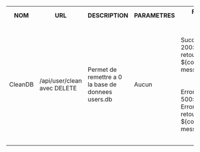 <table>
    <tr>
        <th>NOM</th>
        <th>URL</th>
        <th>DESCRIPTION</th>
        <th>PARAMETRES</th>
        <th>FORMAT SORTIE</th>
        <th>EXEMPLE SORTIE</th>
        <th>ERREURS POSSIBLES</th>
        <th>AVANCEMENT</th>
        <th>CLASSES / FICHIERS .js</th>
        <th>INFOS SUPPLEMENTAIRES</th>
    </tr>
    <tr>        
        <td>CleanDB</td>
        <td>/api/user/clean avec DELETE</td>
        <td>Permet de remettre a 0 la base de donnees users.db</td>
        <td>Aucun</td>
        <td>
            Succes: HTTP 200: Ok<br>
            retour: ${corresponding message}<br>
            <br><br>
            Error: HTTP 500: Internal Error<br>
            retour: ${corresponding message}<br>
        </td>
        <td>
            Succes: HTTP 200: Ok<br>
            retour: `${nbRemoved} users deleted successfully from the database`
            <br><br>
            Error: HTTP 500: Internal Error<br>
            retour: `Internal error`<br>
        </td>
        <td>
            Erreur interne -> 500<br>
        </td>
        <td>Fini</td>
        <td>
            Fichiers utilises par le service:<br>
            apiUser.js (in src/api/)<br>
            users.js (in src/entities/)<br>
            <br>
            Fichiers test:<br>
            cleanDB.js (in scripts/)<br>
            <br>
            Fichiers client:<br>
            <br>
        </td>
        <td>...</td>
    </tr>
</table>